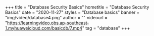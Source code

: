 +++
    title = "Database Security Basics"
    hometitle = "Database Security Basics"
    date = "2020-11-27"
    styles = "Database basics"
    banner = "img/video/database4.png"
    author = ""
    videourl = "https://learningvideo.obs.ap-southeast-1.myhuaweicloud.com/basicdb/7.mp4" 
    tag = "database"
+++